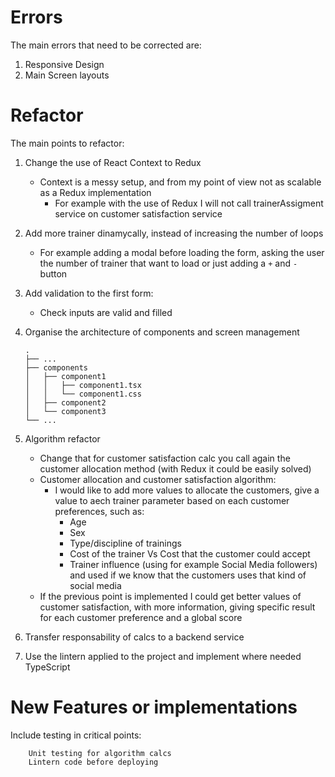 # Errors

The main errors that need to be corrected are:

1. Responsive Design
2. Main Screen layouts

# Refactor

The main points to refactor:

1. Change the use of React Context to Redux
   - Context is a messy setup, and from my point of view not as scalable as a Redux implementation
     - For example with the use of Redux I will not call trainerAssigment service on customer satisfaction service
2. Add more trainer dinamycally, instead of increasing the number of loops
   - For example adding a modal before loading the form, asking the user the number of trainer that want to load or just adding a `+` and `-` button
3. Add validation to the first form:
   - Check inputs are valid and filled
4. Organise the architecture of components and screen management
   ```
   .
   ├── ...
   ├── components
   │   ├── component1
   │   │   ├── component1.tsx
   │   │   └── component1.css
   │   ├── component2
   │   └── component3
   └── ...
   ```
5. Algorithm refactor

   - Change that for customer satisfaction calc you call again the customer allocation method (with Redux it could be easily solved)
   - Customer allocation and customer satisfaction algorithm:
     - I would like to add more values to allocate the customers, give a value to aech trainer parameter based on each customer preferences, such as:
       - Age
       - Sex
       - Type/discipline of trainings
       - Cost of the trainer Vs Cost that the customer could accept
       - Trainer influence (using for example Social Media followers) and used if we know that the customers uses that kind of social media
   - If the previous point is implemented I could get better values of customer satisfaction, with more information, giving specific result for each customer preference and a global score

6. Transfer responsability of calcs to a backend service
7. Use the lintern applied to the project and implement where needed TypeScript

# New Features or implementations

Include testing in critical points:

```
    Unit testing for algorithm calcs
    Lintern code before deploying
```

